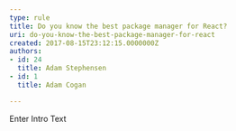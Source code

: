 ```yaml
---
type: rule
title: Do you know the best package manager for React?
uri: do-you-know-the-best-package-manager-for-react
created: 2017-08-15T23:12:15.0000000Z
authors:
- id: 24
  title: Adam Stephensen
- id: 1
  title: Adam Cogan

---
```




<span class='intro'> Enter Intro Text </span>




